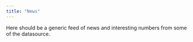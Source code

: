 ```yaml
---
title: "News"
---
```


Here should be a generic feed of news and interesting numbers from some of the datasource.